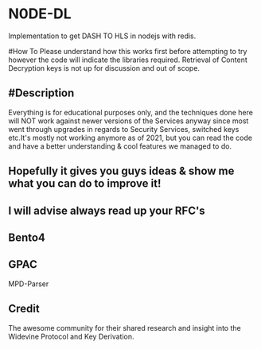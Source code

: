 # N0DE-DL
Implementation to get DASH TO HLS in nodejs with redis.

#How To 
Please understand how this works first before attempting to try however the code will indicate the libraries required.
Retrieval of Content Decryption keys is not up for discussion and out of scope.

#Description 
-----------------------------------------------------------------------------------------------------------------
Everything is for educational purposes only, and the techniques done here will NOT work against newer versions of the Services anyway since most went through upgrades in regards to Security Services, switched keys etc.It's mostly not working anymore as of 2021, but you can read the code and have a better understanding & cool features we managed to do. 

Hopefully it gives you guys ideas & show me what you can do to improve it! 
--------------------------------------------------------------------------
I  will advise always read up your RFC's 
-------------------------------------------------------------------------
Bento4
-------------------------------------------------------------------------
GPAC
-------------------------------------------------------------------------
MPD-Parser

Credit
--------------------------------------------------------------------------------------------------------------------
The awesome community for their shared research and insight into the Widevine Protocol and Key Derivation.

